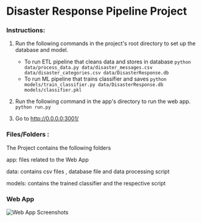 # Disaster Response Pipeline Project

### Instructions:
1. Run the following commands in the project's root directory to set up the database and model.

    - To run ETL pipeline that cleans data and stores in database
        `python data/process_data.py data/disaster_messages.csv data/disaster_categories.csv data/DisasterResponse.db`
    - To run ML pipeline that trains classifier and saves
        `python models/train_classifier.py data/DisasterResponse.db models/classifier.pkl`

2. Run the following command in the app's directory to run the web app.
    `python run.py`
    
3. Go to http://0.0.0.0:3001/

### Files/Folders :
The Project contains the following folders

app: files related to the Web App

data: contains csv files , database file and data processing script

models: contains the trained classifier and the respective script

### Web App

![Web App Screenshots](https://imgur.com/a/phZ1NuD)
